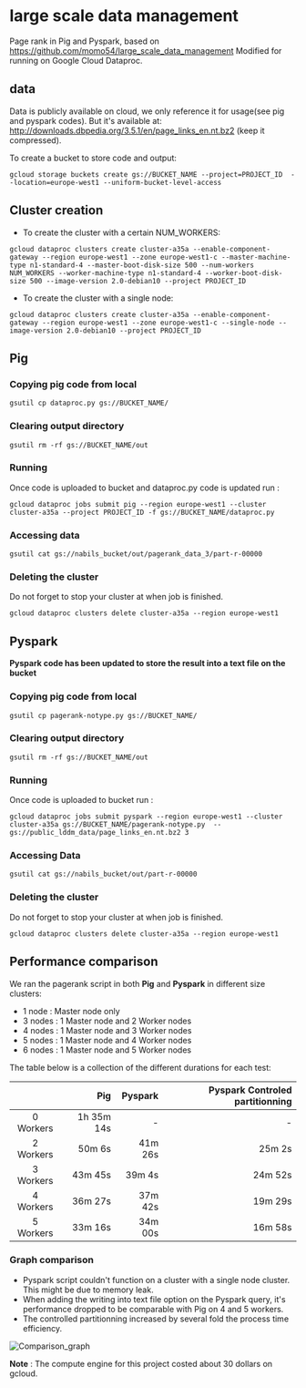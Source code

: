 # large scale data management

Page rank in Pig and Pyspark, based on https://github.com/momo54/large_scale_data_management
Modified for running on Google Cloud Dataproc.

## data

Data is publicly available on cloud, we only reference it for usage(see pig and pyspark codes). But it's available at: http://downloads.dbpedia.org/3.5.1/en/page_links_en.nt.bz2 (keep it compressed).

To create a bucket to store code and output:

```
gcloud storage buckets create gs://BUCKET_NAME --project=PROJECT_ID  --location=europe-west1 --uniform-bucket-level-access
```

## Cluster creation

- To create the cluster with a certain NUM_WORKERS:

```
gcloud dataproc clusters create cluster-a35a --enable-component-gateway --region europe-west1 --zone europe-west1-c --master-machine-type n1-standard-4 --master-boot-disk-size 500 --num-workers NUM_WORKERS --worker-machine-type n1-standard-4 --worker-boot-disk-size 500 --image-version 2.0-debian10 --project PROJECT_ID
```

- To create the cluster with a single node:

```
gcloud dataproc clusters create cluster-a35a --enable-component-gateway --region europe-west1 --zone europe-west1-c --single-node --image-version 2.0-debian10 --project PROJECT_ID
```

## Pig

### Copying pig code from local

```
gsutil cp dataproc.py gs://BUCKET_NAME/
```

### Clearing output directory

```
gsutil rm -rf gs://BUCKET_NAME/out
```

### Running

Once code is uploaded to bucket and dataproc.py code is updated run :

```
gcloud dataproc jobs submit pig --region europe-west1 --cluster cluster-a35a --project PROJECT_ID -f gs://BUCKET_NAME/dataproc.py
```

### Accessing data

```
gsutil cat gs://nabils_bucket/out/pagerank_data_3/part-r-00000
```

### Deleting the cluster

Do not forget to stop your cluster at when job is finished.

```
gcloud dataproc clusters delete cluster-a35a --region europe-west1
```

## Pyspark

**Pyspark code has been updated to store the result into a text file on the bucket**

### Copying pig code from local

```
gsutil cp pagerank-notype.py gs://BUCKET_NAME/
```

### Clearing output directory

```
gsutil rm -rf gs://BUCKET_NAME/out
```

### Running

Once code is uploaded to bucket run :

```
gcloud dataproc jobs submit pyspark --region europe-west1 --cluster cluster-a35a gs://BUCKET_NAME/pagerank-notype.py  -- gs://public_lddm_data/page_links_en.nt.bz2 3
```

### Accessing Data

```
gsutil cat gs://nabils_bucket/out/part-r-00000
```

### Deleting the cluster

Do not forget to stop your cluster at when job is finished.

```
gcloud dataproc clusters delete cluster-a35a --region europe-west1
```

## Performance comparison

We ran the pagerank script in both **Pig** and **Pyspark** in different size clusters:

- 1 node : Master node only
- 3 nodes : 1 Master node and 2 Worker nodes
- 4 nodes : 1 Master node and 3 Worker nodes
- 5 nodes : 1 Master node and 4 Worker nodes
- 6 nodes : 1 Master node and 5 Worker nodes

The table below is a collection of the different durations for each test:

|           |        Pig | Pyspark | Pyspark Controled partitionning |
| :-------: | ---------: | ------: | ------------------------------: |
| 0 Workers | 1h 35m 14s |       - |                               - |
| 2 Workers |     50m 6s | 41m 26s |                          25m 2s |
| 3 Workers |    43m 45s |  39m 4s |                         24m 52s |
| 4 Workers |    36m 27s | 37m 42s |                         19m 29s |
| 5 Workers |    33m 16s | 34m 00s |                         16m 58s |

### Graph comparison

- Pyspark script couldn't function on a cluster with a single node cluster. This might be due to memory leak.
- When adding the writing into text file option on the Pyspark query, it's performance dropped to be comparable with Pig on 4 and 5 workers.
- The controlled partitionning increased by several fold the process time efficiency.

![Comparison_graph](https://media.discordapp.net/attachments/768218175899959347/1045307863700078633/Execution_time_in_seconds.png?width=755&height=467)

**Note** : The compute engine for this project costed about 30 dollars on gcloud.
